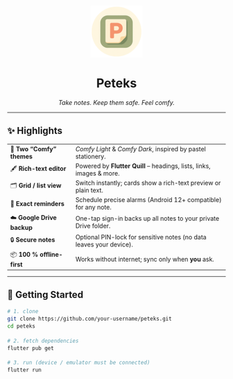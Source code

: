 <!--
  README.md  –  Peteks ✨
  A cozy, theme-able note-taking app with rich-text editing & automatic Drive backups
-->

<p align="center">
  <img src="assets/icons/playstore.png" height="120" alt="Peteks logo" />
</p>

<h1 align="center">Peteks</h1>
<p align="center">
  <i>Take notes.  Keep them safe.  Feel comfy.</i>
</p>

---

## ✨ Highlights

| | |
|---|---|
| 🎨 **Two “Comfy” themes** | _Comfy Light_ & _Comfy Dark_, inspired by pastel stationery. |
| 🖋 **Rich-text editor** | Powered by **Flutter Quill** – headings, lists, links, images & more. |
| 🗂 **Grid / list view** | Switch instantly; cards show a rich-text preview or plain text. |
| 🔔 **Exact reminders** | Schedule precise alarms (Android 12+ compatible) for any note. |
| ☁️ **Google Drive backup** | One-tap sign-in backs up all notes to your private Drive folder. |
| 🔒 **Secure notes** | Optional PIN-lock for sensitive notes (no data leaves your device). |
| 📦 **100 % offline-first** | Works without internet; sync only when **you** ask. |


---

## 🚀 Getting Started

```bash
# 1. clone
git clone https://github.com/your-username/peteks.git
cd peteks

# 2. fetch dependencies
flutter pub get

# 3. run (device / emulator must be connected)
flutter run

